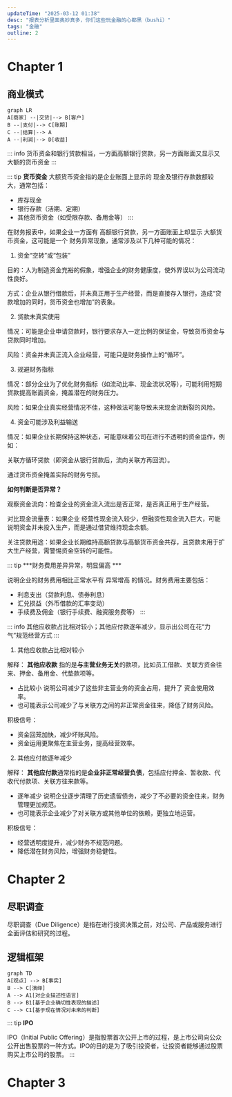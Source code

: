 ```yaml
---
updateTime: "2025-03-12 01:38"
desc: "报表分析里面奥妙真多，你们这些玩金融的心都黑（bushi）"
tags: "金融"
outline: 2
---
```

# Chapter 1

## 商业模式

```mermaid
graph LR
A[商家] --|交货|--> B[客户]
B --|支付|--> C[账期]
C --|结算|--> A
A --|利润|--> D[收益]
```

::: info
货币资金和银行贷款相当，一方面高额银行贷款，另一方面账面又显示又大额的货币资金
:::

::: tip
**货币资金**
大额货币资金指的是企业账面上显示的 现金及银行存款数额较大，通常包括：
- 库存现金
- 银行存款（活期、定期）
- 其他货币资金（如受限存款、备用金等）
:::

在财务报表中，如果企业一方面有 高额银行贷款，另一方面账面上却显示 大额货币资金，这可能是一个 财务异常现象，通常涉及以下几种可能的情况：

1. 资金“空转”或“包装”

目的：人为制造资金充裕的假象，增强企业的财务健康度，使外界误以为公司流动性良好。

方式：企业从银行借款后，并未真正用于生产经营，而是直接存入银行，造成“贷款增加的同时，货币资金也增加”的表象。

2. 贷款未真实使用

情况：可能是企业申请贷款时，银行要求存入一定比例的保证金，导致货币资金与贷款同时增加。

风险：资金并未真正流入企业经营，可能只是财务操作上的“循环”。

3. 规避财务指标

情况：部分企业为了优化财务指标（如流动比率、现金流状况等），可能利用短期贷款提高账面资金，掩盖潜在的财务压力。

风险：如果企业真实经营情况不佳，这种做法可能导致未来现金流断裂的风险。

4. 资金可能涉及利益输送

情况：如果企业长期保持这种状态，可能意味着公司在进行不透明的资金运作，例如：

关联方循环贷款（即资金从银行贷款后，流向关联方再回流）。

通过货币资金掩盖实际的财务亏损。

**如何判断是否异常？**

观察资金流向：检查企业的资金流入流出是否正常，是否真正用于生产经营。

对比现金流量表：如果企业 经营性现金流入较少，但融资性现金流入巨大，可能说明资金并未投入生产，而是通过借贷维持现金余额。

关注贷款用途：如果企业长期维持高额贷款与高额货币资金共存，且贷款未用于扩大生产经营，需警惕资金空转的可能性。

::: tip
***财务费用差异异常，明显偏高 ***

说明企业的财务费用相比正常水平有 异常增高 的情况。财务费用主要包括：
- 利息支出（贷款利息、债券利息）
- 汇兑损益（外币借款的汇率变动）
- 手续费及佣金（银行手续费、融资服务费等）
:::

::: info
其他应收款占比相对较小；其他应付款逐年减少，显示出公司在花“力气”规范经营方式
:::

1. 其他应收款占比相对较小

解释：
**其他应收款** 指的是**与主营业务无关**的款项，比如员工借款、关联方资金往来、押金、备用金、代垫款项等。

- 占比较小 说明公司减少了这些非主营业务的资金占用，提升了 资金使用效率。
- 也可能表示公司减少了与关联方之间的非正常资金往来，降低了财务风险。

积极信号：
- 资金回笼加快，减少坏账风险。
- 资金运用更聚焦在主营业务，提高经营效率。

2. 其他应付款逐年减少

解释：
**其他应付款**通常指的是**企业非正常经营负债**，包括应付押金、暂收款、代收代付款项、关联方往来款等。

- 逐年减少 说明企业逐步清理了历史遗留债务，减少了不必要的资金往来，财务管理更加规范。
- 也可能表示企业减少了对关联方或其他单位的依赖，更独立地运营。

积极信号：
- 经营透明度提升，减少财务不规范问题。
- 降低潜在财务风险，增强财务稳健性。

# Chapter 2

## 尽职调查

尽职调查（Due Diligence）是指在进行投资决策之前，对公司、产品或服务进行全面评估和研究的过程。

## 逻辑框架
```mermaid
graph TD
A[观点] --> B[事实]
B --> C[演绎]
A --> A1[对企业描述性语言]
B --> B1[基于企业确切性表现的描述]
C --> C1[基于现在情况对未来的判断]
```

::: tip
**IPO**

IPO（Initial Public Offering）是指股票首次公开上市的过程，是上市公司向公众公开出售股票的一种方式。IPO的目的是为了吸引投资者，让投资者能够通过股票购买上市公司的股票。
:::

# Chapter 3





